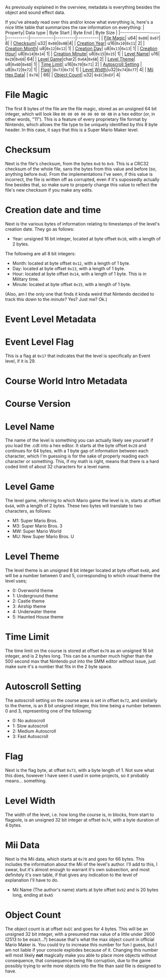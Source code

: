 As previously explained in the overview, metadata is everything besides the object and sound effect data. 

If you've already read over this and/or know what everything is, here's a nice little table that summarizes the raw information on everything:
| Property| Data type | Byte Start | Byte End | Byte Size |
|--------------------|-----------|------------|----------|-----------|
| [File Magic](https://github.com/c08oprkiua/SMM-Level-Format-Documentation/blob/main/metadata.md#file-magic)| u64| `0x00`| `0x07`| 8|
| [Checksum](https://github.com/c08oprkiua/SMM-Level-Format-Documentation/blob/main/metadata.md#checksum)| u32| `0x08`|`0x0B`|4|
| [Creation Year](https://github.com/c08oprkiua/SMM-Level-Format-Documentation/blob/main/metadata.md#creation-date-and-time)| u16|`0x10`|`0x11`| 2|
| [Creation Month](https://github.com/c08oprkiua/SMM-Level-Format-Documentation/blob/main/metadata.md#creation-date-and-time)| u8|`0x12`|`0x12`| 1|
| [Creation Day](https://github.com/c08oprkiua/SMM-Level-Format-Documentation/blob/main/metadata.md#creation-date-and-time)| u8|`0x13`|`0x13`| 1|
| [Creation Hour](https://github.com/c08oprkiua/SMM-Level-Format-Documentation/blob/main/metadata.md#creation-date-and-time)| u8|`0x14`|`0x14`| 1|
| [Creation Minute](https://github.com/c08oprkiua/SMM-Level-Format-Documentation/blob/main/metadata.md#creation-date-and-time)| u8|`0x15`|`0x15`| 1|
| [Level Name](https://github.com/c08oprkiua/SMM-Level-Format-Documentation/blob/main/metadata.md#level-name)| u16| `0x28`|`0x68`| 64|
| [Level Game](https://github.com/c08oprkiua/SMM-Level-Format-Documentation/blob/main/metadata.md#level-game)|char2| `0x6A`|`0x6B`| 2|
| [Level Theme](https://github.com/c08oprkiua/SMM-Level-Format-Documentation/blob/main/metadata.md#level-theme)| u8|`0x6D`|`0x6D`| 1|
| [Time Limit](https://github.com/c08oprkiua/SMM-Level-Format-Documentation/blob/main/metadata.md#time-limit)| u16|`0x70`|`0x71`| 2|
| [Autoscroll Setting](https://github.com/c08oprkiua/SMM-Level-Format-Documentation/blob/main/metadata.md#autoscroll-setting) | u8|`0x72`|`0x72`| 1|
| [Flag](https://github.com/c08oprkiua/SMM-Level-Format-Documentation/blob/main/metadata.md#flag)|           |`0x73`|`0x73`| 1|
| [Level Width](https://github.com/c08oprkiua/SMM-Level-Format-Documentation/blob/main/metadata.md#level-width)|u32|`0x74`|`0x77`| 4|
| [Mii Hex Data](https://github.com/c08oprkiua/SMM-Level-Format-Documentation/blob/main/metadata.md#mii-hex-data)|           | `0x78`|          | 66|
| [Object Count](https://github.com/c08oprkiua/SMM-Level-Format-Documentation/blob/main/metadata.md#mii-hex-data)| u32| `0xEC`|`0xEF`| 4|


# File Magic
The first 8 bytes of the file are the file magic, stored as an unsigned 64 bit integer, which will look like `00 00 00 00 00 00 00 0B` in a hex editor (or, in other words, "11"). This is a feature of every proprietary file format by Nintendo, which allows the file type to be uniquely identified by this 8 byte header. In this case, it says that this is a Super Mario Maker level. 


# Checksum
Next is the file's checksum, from the bytes `0x8` to `0x9`. This is a CRC32 checksum of the whole file, sans the bytes from this value and before (so, anything before `0xA`). From the implementations I've seen, if this value is incorrect, the file is written off as corrupted, even if it's supossedly actually fine besides that, so make sure to properly change this value to reflect the file's new checksum if you make any edits. 


# Creation date and time
Next is the various bytes of information relating to timestamps of the level's creation date. They go as follows:
* Year: unsigned 16 bit integer, located at byte offset `0x10`, with a length of 2 bytes.

The following are all 8 bit integers:
* Month: located at byte offset `0x12`, with a length of 1 byte.
* Day: located at byte offset `0x13`, with a length of 1 byte.
* Hour: located at byte offset `0x14`, with a length of 1 byte. This is in Military time. 
* Minute: located at byte offset `0x15`, with a length of 1 byte.

(Also, am I the only one that finds it kinda weird that Nintendo decided to track this down to the *minute?* Yes? Just me? Ok.)

# Event Level Metadata

# Event Level Flag
This is a flag at `0x17` that indicates that the level is specifically an Event level, if it is 29.

# Course World Intro Metadata

# Course Version

# Level Name
The name of the level is something you can actually likely see yourself if you load the .cdt into a hex editor. It starts at the byte offset `0x28` and continues for 64 bytes, with a 1 byte gap of information between each character, which I'm guessing is for the sake of properly reading each character or something. This, if my math is right, means that there is a hard coded limit of about 32 characters for a level name. 


# Level Game
The level game, referring to which Mario game the level is in, starts at offset `0x6A`, with a length of 2 bytes. These two bytes will translate to two characters, as follows:
* M1: Super Mario Bros.
* M3: Super Mario Bros. 3
* MW: Super Mario World
* MU: New Super Mario Bros. U


# Level Theme
The level theme is an unsigned 8 bit integer located at byte offset `0x6D`, and will be a number between 0 and 5, corresponding to which visual theme the level uses;
* 0: Overworld theme
* 1: Underground theme
* 2: Castle theme
* 3: Airship theme
* 4: Underwater theme
* 5: Haunted House theme


# Time Limit
The time limit on the course is stored at offset `0x70` as an unsigned 16 bit integer, and is 2 bytes long. This can be a number much higher than the 500 second max that Nintendo put into the SMM editor without issue, just make sure it's a number that fits in the 2 byte space.


# Autoscroll Setting
The autoscroll setting on the course area is set in offset `0x72`, and similarly to the theme, is an 8 bit unsigned integer, this time being a number between 0 and 3, representing one of the following:
* 0: No autoscroll 
* 1: Slow autoscroll
* 2: Medium Autoscroll
* 3: Fast Autoscroll


# Flag
Next is the flag byte, at offset `0x73`, with a byte length of 1. Not sure what this does, however I have seen it used in some projects, so it probably means... something.


# Level Width
The width of the level, i.e. how long the course is, in blocks, from start to flagpole, is an unsigned 32 bit integer at offset `0x74`, with a byte duration of 4 bytes.


# Mii Data
Next is the Mii data, which starts at `0x78` and goes for 66 bytes. This includes the information about the Mii of the level's author. I'll add to this, I swear, but it's almost enough to warrant it's own subsection, and most definitely it's own table, if that gives any indication to the level of explanation I'll have to do.
* Mii Name (The author's name) starts at byte offset `0x92` and is 20 bytes long, ending at `0xA5`

# Object Count
The object count is at offset `0xEC` and goes for 4 bytes. This will be an unsigned 32 bit integer, with a presumed max value of a little under 2600 (2513 to be exact...?) because that's what the max object count in official Mario Maker is. You could try to increase this number for fun I guess, but I am not liable if your console explodes because of it. Changing this number will most likely **not** magically make you able to place more objects without consequence, that consequence being file corruption, due to the game possibly trying to write more objects into the file than said file is designed to have.
